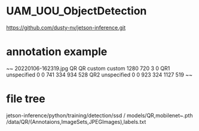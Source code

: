 # UAM_UOU_ObjectDetection

https://github.com/dusty-nv/jetson-inference.git

# annotation example
~~<annotation>
    <filename>20220106-162319.jpg</filename>
    <folder>QR</folder>
    <source>
        <database>QR</database>
        <annotation>custom</annotation>
        <image>custom</image>
    </source>
    <size>
        <width>1280</width>
        <height>720</height>
        <depth>3</depth>
    </size>
    <segmented>0</segmented>
    <object>
        <name>QR1</name>
        <pose>unspecified</pose>
        <truncated>0</truncated>
        <difficult>0</difficult>
        <bndbox>
            <xmin>741</xmin>
            <ymin>334</ymin>
            <xmax>934</xmax>
            <ymax>528</ymax>
        </bndbox>
    </object>
    <object>
        <name>QR2</name>
        <pose>unspecified</pose>
        <truncated>0</truncated>
        <difficult>0</difficult>
        <bndbox>
            <xmin>923</xmin>
            <ymin>324</ymin>
            <xmax>1127</xmax>
            <ymax>519</ymax>
        </bndbox>
    </object>
</annotation>
~~
# file tree
jetson-inference/python/training/detection/ssd / models/QR,mobilenet~.pth
                                               /data/QR/(Annotaions,ImageSets,JPEGImages),labels.txt
